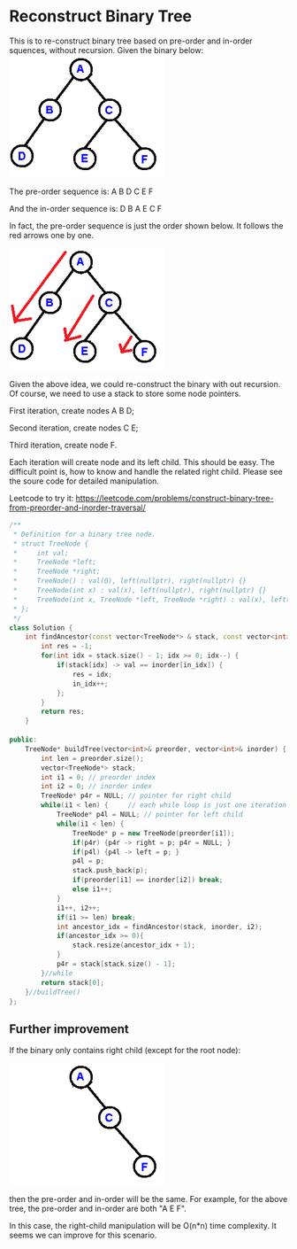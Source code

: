 # Reconstruct Binary Tree
This is to re-construct binary tree based on pre-order and in-order squences, without recursion. Given the binary below:
![](images/binaryTreeInit.jpg)

The pre-order sequence is: A B D C E F

And the in-order sequence is: D B A E C F

In fact, the pre-order sequence is just the order shown below. It follows the red arrows one by one.

![](images/binaryTreeInitArrow.jpg)

Given the above idea, we could re-construct the binary with out recursion. Of course, we need to use a stack to store some node pointers.

First iteration, create nodes A B D;

Second iteration, create nodes C E;

Third iteration, create node F.

Each iteration will create node and its left child. This should be easy. The difficult point is, how to know and handle the related right child. Please see the soure code for detailed manipulation.

Leetcode to try it: https://leetcode.com/problems/construct-binary-tree-from-preorder-and-inorder-traversal/

```cpp
/**
 * Definition for a binary tree node.
 * struct TreeNode {
 *     int val;
 *     TreeNode *left;
 *     TreeNode *right;
 *     TreeNode() : val(0), left(nullptr), right(nullptr) {}
 *     TreeNode(int x) : val(x), left(nullptr), right(nullptr) {}
 *     TreeNode(int x, TreeNode *left, TreeNode *right) : val(x), left(left), right(right) {}
 * };
 */
class Solution {
    int findAncestor(const vector<TreeNode*> & stack, const vector<int>& inorder, int& in_idx){
        int res = -1;
        for(int idx = stack.size() - 1; idx >= 0; idx--) {
            if(stack[idx] -> val == inorder[in_idx]) {
                res = idx;
                in_idx++;
            };
        }
        return res;
    }
    
public:
    TreeNode* buildTree(vector<int>& preorder, vector<int>& inorder) {
        int len = preorder.size();
        vector<TreeNode*> stack;
        int i1 = 0; // preorder index
        int i2 = 0; // inorder index
        TreeNode* p4r = NULL; // pointer for right child
        while(i1 < len) {     // each while loop is just one iteration mentioned above.
            TreeNode* p4l = NULL; // pointer for left child
            while(i1 < len) {
                TreeNode* p = new TreeNode(preorder[i1]);
                if(p4r) {p4r -> right = p; p4r = NULL; }
                if(p4l) {p4l -> left = p; }
                p4l = p;
                stack.push_back(p);
                if(preorder[i1] == inorder[i2]) break;
                else i1++;
            }
            i1++, i2++;
            if(i1 >= len) break;
            int ancestor_idx = findAncestor(stack, inorder, i2);
            if(ancestor_idx >= 0){
                stack.resize(ancestor_idx + 1);
            }
            p4r = stack[stack.size() - 1];
        }//while
        return stack[0];
    }//buildTree()
};
```

## Further improvement
If the binary only contains right child (except for the root node):

![](images/binaryTreeInitRightOnly.jpg)

then the pre-order and in-order will be the same. For example, for the above tree, the pre-order and in-order are both "A E F".

In this case, the right-child manipulation will be O(n\*n) time complexity. It seems we can improve for this scenario.
